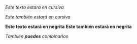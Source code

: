 *Este texto estará en cursiva*

_Este también estará en cursiva_

**Este texto estará en negrita**
__Este también estará en negrita__

_También **puedes** combinarlos_
